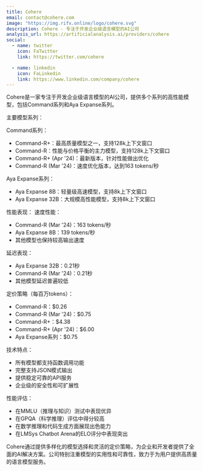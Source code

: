 ```yaml
---
title: Cohere
email: contact@cohere.com
image: "https://img.rifx.online/logo/cohere.svg"
description: Cohere - 专注于开发企业级语言模型的AI公司
analysis_url: https://artificialanalysis.ai/providers/cohere
social:
  - name: twitter
    icon: FaTwitter
    link: https://twitter.com/cohere

  - name: linkedin
    icon: FaLinkedin
    link: https://www.linkedin.com/company/cohere
---
```


Cohere是一家专注于开发企业级语言模型的AI公司，提供多个系列的高性能模型，包括Command系列和Aya Expanse系列。

主要模型系列：

Command系列：
- Command-R+：最高质量模型之一，支持128k上下文窗口
- Command-R：性能与价格平衡的主力模型，支持128k上下文窗口
- Command-R+ (Apr '24)：最新版本，针对性能做出优化
- Command-R (Mar '24)：速度优化版本，达到163 tokens/秒

Aya Expanse系列：
- Aya Expanse 8B：轻量级高速模型，支持8k上下文窗口
- Aya Expanse 32B：大规模高性能模型，支持8k上下文窗口

性能表现：
速度性能：
- Command-R (Mar '24)：163 tokens/秒
- Aya Expanse 8B：139 tokens/秒
- 其他模型也保持较高输出速度

延迟表现：
- Aya Expanse 32B：0.21秒
- Command-R (Mar '24)：0.21秒
- 其他模型延迟普遍较低

定价策略（每百万tokens）：
- Command-R：$0.26
- Command-R (Mar '24)：$0.75
- Command-R+：$4.38
- Command-R+ (Apr '24)：$6.00
- Aya Expanse系列：$0.75

技术特点：
- 所有模型都支持函数调用功能
- 完整支持JSON模式输出
- 提供稳定可靠的API服务
- 企业级的安全性和可扩展性

性能评估：
- 在MMLU（推理与知识）测试中表现优异
- 在GPQA（科学推理）评估中得分较高
- 在数学推理和代码生成方面展现出色能力
- 在LMSys Chatbot Arena的ELO评分中表现突出

Cohere通过提供多样化的模型选择和灵活的定价策略，为企业和开发者提供了全面的AI解决方案。公司特别注重模型的实用性和可靠性，致力于为用户提供高质量的语言模型服务。 